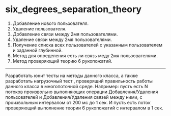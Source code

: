 # six_degrees_separation_theory
1. Добавление нового пользователя.
2. Удаление пользователя.
3. Добавление связи между 2мя пользователями.
4. Удаление связи между 2мя пользователями.
5. Получение списка всех пользователей с указанным пользователем и заданной
глубинной.
6. Метод для определения есть ли связь меду 2мя пользователями.
7. Метод проверяющий теорию 6 рукопожатий.
-------------------------------------------------------------------------------
<p>  Разработать юнит тесты на методы данного класса, а также разработать нагрузочный
тест , проверящий правильность работы данного класса в многопоточной среде.
Например: пусть есть N потоков произвольно выполняющих операции
Добавления/Удаления пользователей и Добавления/Удаления связей между ними, с
произвольным интервалом от 200 мс до 1 сек. И пусть есть поток проверяющий
выполнение теории 6 рукопожатий с интервалом в 1 сек.</p>

